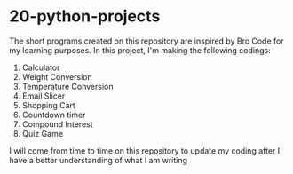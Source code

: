 # 20-python-projects
The short programs created on this repository are inspired by Bro Code for my learning purposes.
In this project, I'm making the following codings:

1. Calculator
2. Weight Conversion
3. Temperature Conversion
4. Email Slicer
5. Shopping Cart
6. Countdown timer
7. Compound Interest
8. Quiz Game

I will come from time to time on this repository to update my coding after I have a better understanding of what I am writing
